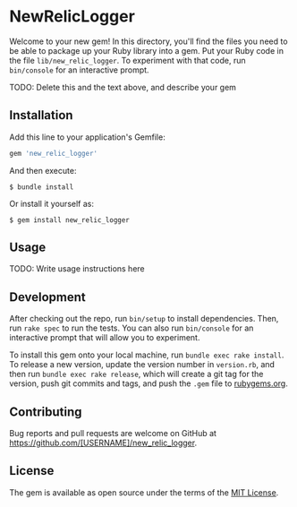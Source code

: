 # NewRelicLogger

Welcome to your new gem! In this directory, you'll find the files you need to be able to package up your Ruby library into a gem. Put your Ruby code in the file `lib/new_relic_logger`. To experiment with that code, run `bin/console` for an interactive prompt.

TODO: Delete this and the text above, and describe your gem

## Installation

Add this line to your application's Gemfile:

```ruby
gem 'new_relic_logger'
```

And then execute:

    $ bundle install

Or install it yourself as:

    $ gem install new_relic_logger

## Usage

TODO: Write usage instructions here

## Development

After checking out the repo, run `bin/setup` to install dependencies. Then, run `rake spec` to run the tests. You can also run `bin/console` for an interactive prompt that will allow you to experiment.

To install this gem onto your local machine, run `bundle exec rake install`. To release a new version, update the version number in `version.rb`, and then run `bundle exec rake release`, which will create a git tag for the version, push git commits and tags, and push the `.gem` file to [rubygems.org](https://rubygems.org).

## Contributing

Bug reports and pull requests are welcome on GitHub at https://github.com/[USERNAME]/new_relic_logger.


## License

The gem is available as open source under the terms of the [MIT License](https://opensource.org/licenses/MIT).
